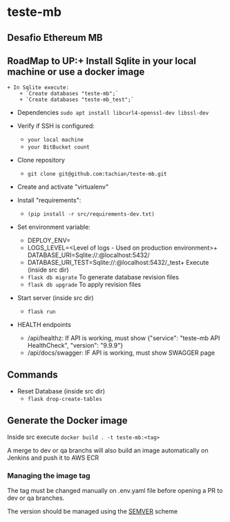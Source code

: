 # teste-mb

## Desafio Ethereum MB

## RoadMap to UP:+ Install Sqlite in your local machine or use a docker image
    + In Sqlite execute:
        + `Create databases "teste-mb";`
        + `Create databases "teste-mb_test";`

 + Dependencies
   `sudo apt install libcurl4-openssl-dev libssl-dev`

 + Verify if SSH is configured:
    + `your local machine`
    + `your BitBucket count`

 + Clone repository
    + `git clone git@github.com:tachian/teste-mb.git`

 + Create and activate "virtualenv"

 + Install "requirements":
    + `(pip install -r src/requirements-dev.txt)`

 + Set environment variable:
    + DEPLOY_ENV=<environment where App will run>
    + LOGS_LEVEL=<Level of logs - Used on production environment>+ DATABASE_URI=Sqlite://<user>:<password>@localhost:5432/<database>
    + DATABASE_URI_TEST=Sqlite://<user>:<password>@localhost:5432/<database>_test+ Execute (inside src dir)
    + `flask db migrate` To generate database revision files
    + `flask db upgrade` To apply revision files

 + Start server (inside src dir)
    + `flask run`

 + HEALTH endpoints
    + /api/healthz: If API is working, must show {"service": "teste-mb API HealthCheck", "version": "9.9.9"}
    + /api/docs/swagger: IF API is working, must show SWAGGER page

## Commands
 + Reset Database (inside src dir)
	+ `flask drop-create-tables`

## Generate the Docker image

Inside src execute `docker build . -t teste-mb:<tag>`

A merge to dev or qa branchs will also build an image automatically on Jenkins and push it to AWS ECR

### Managing the image tag

The tag must be changed manually on .env.yaml file before opening a PR to dev or qa branches.

The version should be managed using the [SEMVER](https://semver.org/) scheme
